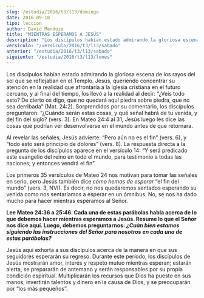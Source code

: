 ```yaml
---
slug: /estudia/2016/t3/l13/domingo
date: 2016-09-18
tipo: leccion
author: David Mendoza
title: "MIENTRAS ESPERAMOS A JESÚS"
description: "Los discípulos habían estado admirando la gloriosa escena de los rayos del sol  que se reflejaban en el Templo. Jesús, queriendo concentrar su atención en la  realidad que afrontaría a la iglesia cristiana en el futuro cercano, y al final  del tiempo, los llevó a la realidad a..."
versiculo: "/versiculo/2016/t3/l13/sabado"
anterior: "/estudia/2016/t3/l13/sabado"
siguiente: "/estudia/2016/t3/l13/lunes"
---
```


Los discípulos habían estado admirando la gloriosa escena de los rayos del sol que se reflejaban en el Templo. Jesús, queriendo concentrar su atención en la realidad que afrontaría a la iglesia cristiana en el futuro cercano, y al final del tiempo, los llevó a la realidad al decir: “¿Veis todo esto? De cierto os digo, que no quedará aquí piedra sobre piedra, que no sea derribada” (Mat. 24:2). Sorprendidos por su comentario, los discípulos preguntaron: “¿Cuándo serán estas cosas, y qué señal habrá de tu venida, y del fin del siglo? (vers. 3). En Mateo 24:4 al 31, Jesús luego les dice las cosas que podrían ver desenvolverse en el mundo antes de que retornara.

Al revelar las señales, Jesús advierte: “Pero aún no es el fin” (vers. 6), y “todo esto será principio de dolores” (vers. 8). La respuesta directa a la pregunta de los discípulos aparece en el versículo 14: “Y será predicado este evangelio del reino en todo el mundo, para testimonio a todas las naciones; y entonces vendrá el fin”.

Los primeros 35 versículos de Mateo 24 nos motivan para tomar las señales en serio, pero Jesús también dice _cómo hemos de esperar_ “el fin del mundo” (vers. 3, NVI). Es decir, no nos quedaremos sentados esperando su venida como nos sentaríamos a esperar en un ómnibus. No, se nos ha dado mucho para hacer mientras esperamos al Señor.

**Lee Mateo 24:36 a 25:46. Cada una de estas parábolas habla acerca de lo que debemos hacer mientras esperamos a Jesús. Resume lo que el Señor nos dice aquí. Luego, debemos preguntarnos: _¿Cuán bien estamos siguiendo las instrucciones del Señor para nosotros en cada una de estas parábolas?_**

Jesús aquí exhorta a sus discípulos acerca de la manera en que sus seguidores esperarán su regreso. Durante este período, los discípulos de Jesús mostrarán amor, interés y respeto mutuo mientras esperan; estarán alerta, se prepararán de antemano y serán responsables por su propia condición espiritual. Multiplicarán los recursos que Dios ha puesto en sus manos, invertirán talentos y dinero en la causa de Dios, y se preocuparán por “los más pequeños”.
